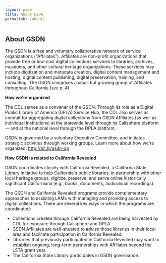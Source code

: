 ```yaml
---
layout: page
title: About GSDN
permalink: /about/
---
```


## About GSDN ##

The GSDN is a free and voluntary collaborative network of service organizations ("Affiliates"). Affiliates are non-profit organizations that provide free or low-cost digital collections services to libraries, archives, museums, and other cultural heritage organizations. These services may include digitization and metadata creation, digital content management and hosting, digital content publishing, digital preservation, training, and consulting. The GSDN comprises a small but growing group of Affiliates throughout California (see p. 4).

**How we're organized**

The CDL serves as a convener of the GSDN. Through its role as a Digital Public Library of America (DPLA) Service Hub, the CDL also serves as conduit for aggregating digital collections from GSDN Affiliates (as well as individual institutions) at the statewide level through its Calisphere platform -- and at the national level through the DPLA platform.

GSDN is governed by a voluntary Executive Committee, and initiates strategic activities through working groups.  Learn more about how we're organized: http://bit.ly/gsdn-op

**How GSDN is related to California Revealed**

GSDN coordinates closely with California Revealed, a California State Library initiative to help California's public libraries, in partnership with other local heritage groups, digitize, preserve, and serve online historically significant Californiana (e.g., books, documents, audiovisual recordings). 
 
The GSDN and California Revealed programs provide complementary approaches to assisting LAMs with managing and providing access to digital collections. There are several key ways in which the programs are coordinated:
 
* Collections created through California Revealed are being harvested by CDL for exposure through Calisphere and DPLA.
* GSDN Affiliates are well-situated to advise those libraries in their local area and facilitate participation in California Revealed.
* Libraries that previously participated in California Revealed may want to establish ongoing, long-term partnerships with Affiliates beyond the LSTA grant year.
* The California State Library participates in GSDN governance. 

